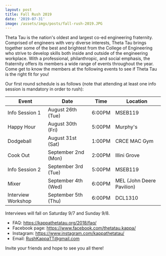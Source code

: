 ```yaml
---
layout: post
title: Fall Rush 2019
date: '2019-07-31'
image: /assets/imgs/posts/fall-rush-2019.JPG
---
```


Theta Tau is the nation's oldest and largest co-ed engineering fraternity. Comprised of engineers with very diverse interests, Theta Tau brings together some of the best and brightest from the College of Engineering who strive to develop skills both inside and outside of the engineering workplace. With a professional, philanthropic, and social emphasis, the fraternity offers its members a wide range of events throughout the year. Come get to know the members at the following events to see if Theta Tau is the right fit for you!

Our first round schedule is as follows (note that attending at least one info session is mandatory in order to rush):

| Event              | Date                 | Time            | Location                              |
|--------------------|----------------------|-----------------|---------------------------------------|
| Info Session 1     | August 26th (Tue)    | 6:00PM          | MSEB119                               |
| Happy Hour         | August 30th (Fri)    | 5:00PM          | Murphy's                              |
| Dodgeball          | August 31st (Sat)    | 1:00PM          | CRCE MAC Gym                          |
| Cook Out           | September 2nd (Mon)  | 2:00PM          | Illini Grove                          |
| Info Session 2     | September 3rd (Tue)  | 5:00PM          | MSEB119                               |
| Mixer              | September 4th (Wed)  | 6:00PM          | MEL (John Deere Pavilion)             |
| Interview Workshop | September 5th (Thu)  | 6:00PM          | DCL1310                               |

Interviews will fall on Saturday 9/7 and Sunday 9/8.

* FAQ: <https://kappathetatau.org/2018/faq/>
* Facebook page: <https://www.facebook.com/thetatau.kappa/>
* Instagram: <https://www.instagram.com/kappathetatau/>
* Email: RushKappaTT@gmail.com

Invite your friends and hope to see you all there!
